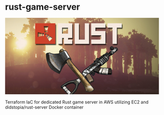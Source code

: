 # rust-game-server

![Rust dedicated IaC server](media/Rust.jpg)

Terraform IaC for dedicated Rust game server in AWS utilizing EC2 and didstopia/rust-server Docker container
